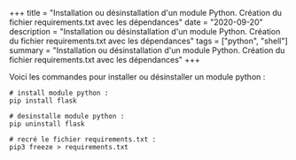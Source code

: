 +++
title = "Installation ou désinstallation d'un module Python. Création du fichier requirements.txt avec les dépendances"
date = "2020-09-20"
description = "Installation ou désinstallation d'un module Python. Création du fichier requirements.txt avec les dépendances"
tags = ["python", "shell"]
summary = "Installation ou désinstallation d'un module Python. Création du fichier requirements.txt avec les dépendances"
+++

Voici les commandes pour installer ou désinstaller un module python :
```shell
# install module python :
pip install flask

# desinstalle module python :
pip uninstall flask

# recré le fichier requirements.txt :
pip3 freeze > requirements.txt
```
